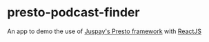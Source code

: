 # presto-podcast-finder
An app to demo the use of [Juspay's Presto framework](https://github.com/juspay/purescript-presto) with [ReactJS](https://github.com/facebook/react)

